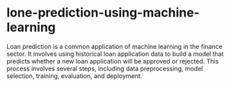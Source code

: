 # lone-prediction-using-machine-learning
Loan prediction is a common application of machine learning in the finance sector. It involves using historical loan application data to build a model that predicts whether a new loan application will be approved or rejected. This process involves several steps, including data preprocessing, model selection, training, evaluation, and deployment.
